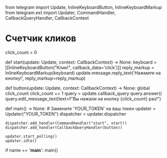 from telegram import Update, InlineKeyboardButton, InlineKeyboardMarkup
from telegram.ext import Updater, CommandHandler, CallbackQueryHandler, CallbackContext

# Счетчик кликов
click_count = 0

def start(update: Update, context: CallbackContext) -> None:
    keyboard = [[InlineKeyboardButton("Клик!", callback_data='click')]]
    reply_markup = InlineKeyboardMarkup(keyboard)
    update.message.reply_text('Нажмите на кнопку!', reply_markup=reply_markup)

def button(update: Update, context: CallbackContext) -> None:
    global click_count
    click_count += 1
    query = update.callback_query
    query.answer()
    query.edit_message_text(text=f"Вы нажали на кнопку {click_count} раз!")

def main() -> None:
    # Замените 'YOUR_TOKEN' на ваш токен
    updater = Updater("YOUR_TOKEN")
    dispatcher = updater.dispatcher

    dispatcher.add_handler(CommandHandler("start", start))
    dispatcher.add_handler(CallbackQueryHandler(button))

    updater.start_polling()
    updater.idle()

if name == '__main__':
    main()
